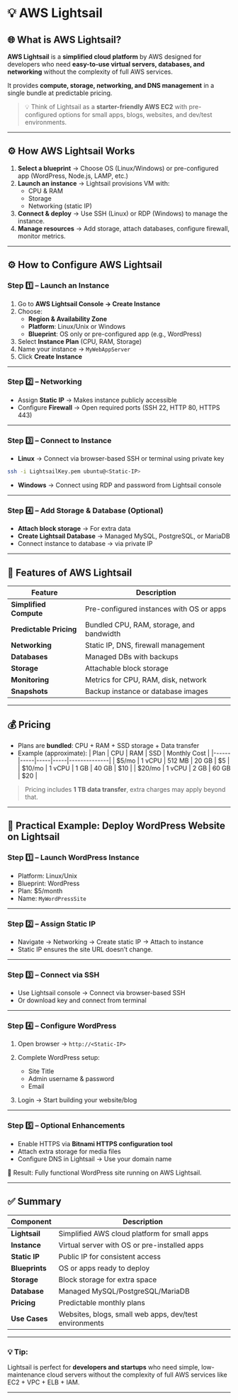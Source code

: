 # 💡 AWS Lightsail

## 🌐 What is AWS Lightsail?
**AWS Lightsail** is a **simplified cloud platform** by AWS designed for developers who need **easy-to-use virtual servers, databases, and networking** without the complexity of full AWS services.  

It provides **compute, storage, networking, and DNS management** in a single bundle at predictable pricing.  

> 💡 Think of Lightsail as a **starter-friendly AWS EC2** with pre-configured options for small apps, blogs, websites, and dev/test environments.

---

## ⚙️ How AWS Lightsail Works
1. **Select a blueprint** → Choose OS (Linux/Windows) or pre-configured app (WordPress, Node.js, LAMP, etc.)
2. **Launch an instance** → Lightsail provisions VM with:
   - CPU & RAM
   - Storage
   - Networking (static IP)
3. **Connect & deploy** → Use SSH (Linux) or RDP (Windows) to manage the instance.  
4. **Manage resources** → Add storage, attach databases, configure firewall, monitor metrics.

---

## ⚙️ How to Configure AWS Lightsail

### Step 1️⃣ – Launch an Instance
1. Go to **AWS Lightsail Console → Create Instance**
2. Choose:
   - **Region & Availability Zone**
   - **Platform**: Linux/Unix or Windows
   - **Blueprint**: OS only or pre-configured app (e.g., WordPress)
3. Select **Instance Plan** (CPU, RAM, Storage)
4. Name your instance → `MyWebAppServer`
5. Click **Create Instance**

---

### Step 2️⃣ – Networking
- Assign **Static IP** → Makes instance publicly accessible
- Configure **Firewall** → Open required ports (SSH 22, HTTP 80, HTTPS 443)

---

### Step 3️⃣ – Connect to Instance
- **Linux** → Connect via browser-based SSH or terminal using private key  
```bash
ssh -i LightsailKey.pem ubuntu@<Static-IP>
````

* **Windows** → Connect using RDP and password from Lightsail console

---

### Step 4️⃣ – Add Storage & Database (Optional)

* **Attach block storage** → For extra data
* **Create Lightsail Database** → Managed MySQL, PostgreSQL, or MariaDB
* Connect instance to database → via private IP

---

## 🧩 Features of AWS Lightsail

| Feature                 | Description                              |
| ----------------------- | ---------------------------------------- |
| **Simplified Compute**  | Pre-configured instances with OS or apps |
| **Predictable Pricing** | Bundled CPU, RAM, storage, and bandwidth |
| **Networking**          | Static IP, DNS, firewall management      |
| **Databases**           | Managed DBs with backups                 |
| **Storage**             | Attachable block storage                 |
| **Monitoring**          | Metrics for CPU, RAM, disk, network      |
| **Snapshots**           | Backup instance or database images       |

---

## 💰 Pricing

* Plans are **bundled**: CPU + RAM + SSD storage + Data transfer
* Example (approximate):
  | Plan | CPU | RAM | SSD | Monthly Cost |
  |------|-----|-----|-----|--------------|
  | $5/mo | 1 vCPU | 512 MB | 20 GB | $5 |
  | $10/mo | 1 vCPU | 1 GB | 40 GB | $10 |
  | $20/mo | 1 vCPU | 2 GB | 60 GB | $20 |

> Pricing includes **1 TB data transfer**, extra charges may apply beyond that.

---

## 🧠 Practical Example: Deploy WordPress Website on Lightsail

### Step 1️⃣ – Launch WordPress Instance

* Platform: Linux/Unix
* Blueprint: WordPress
* Plan: $5/month
* Name: `MyWordPressSite`

---

### Step 2️⃣ – Assign Static IP

* Navigate → Networking → Create static IP → Attach to instance
* Static IP ensures the site URL doesn’t change.

---

### Step 3️⃣ – Connect via SSH

* Use Lightsail console → Connect via browser-based SSH
* Or download key and connect from terminal

---

### Step 4️⃣ – Configure WordPress

1. Open browser → `http://<Static-IP>`
2. Complete WordPress setup:

   * Site Title
   * Admin username & password
   * Email
3. Login → Start building your website/blog

---

### Step 5️⃣ – Optional Enhancements

* Enable HTTPS via **Bitnami HTTPS configuration tool**
* Attach extra storage for media files
* Configure DNS in Lightsail → Use your domain name

🎉 Result: Fully functional WordPress site running on AWS Lightsail.

---

## ✅ Summary

| Component      | Description                                            |
| -------------- | ------------------------------------------------------ |
| **Lightsail**  | Simplified AWS cloud platform for small apps           |
| **Instance**   | Virtual server with OS or pre-installed apps           |
| **Static IP**  | Public IP for consistent access                        |
| **Blueprints** | OS or apps ready to deploy                             |
| **Storage**    | Block storage for extra space                          |
| **Database**   | Managed MySQL/PostgreSQL/MariaDB                       |
| **Pricing**    | Predictable monthly plans                              |
| **Use Cases**  | Websites, blogs, small web apps, dev/test environments |

---

### 💡 Tip:

Lightsail is perfect for **developers and startups** who need simple, low-maintenance cloud servers without the complexity of full AWS services like EC2 + VPC + ELB + IAM.

---
